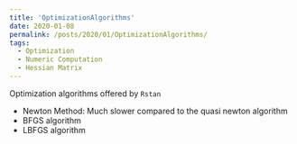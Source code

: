 ```yaml
---
title: 'OptimizationAlgorithms'
date: 2020-01-08
permalink: /posts/2020/01/OptimizationAlgorithms/
tags:
  - Optimization
  - Numeric Computation
  - Hessian Matrix
---
```


Optimization algorithms offered by `Rstan`
* Newton Method: Much slower compared to the quasi newton algorithm
* BFGS algorithm
* LBFGS algorithm
